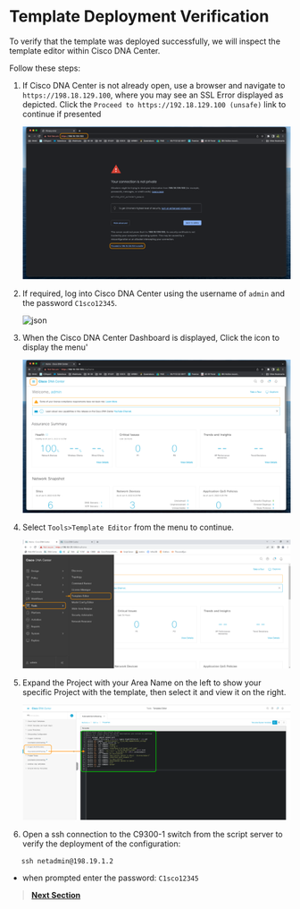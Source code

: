 # Template Deployment Verification

To verify that the template was deployed successfully, we will inspect the template editor within Cisco DNA Center.

Follow these steps:

1. If Cisco DNA Center is not already open, use a browser and navigate to `https://198.18.129.100`, where you may see an SSL Error displayed as depicted. Click the `Proceed to https://192.18.129.100 (unsafe)` link to continue if presented

   ![json](./images/DNAC-SSLERROR.png?raw=true "Import JSON")

2. If required, log into Cisco DNA Center using the username of `admin` and the password `C1sco12345`.

   ![json](./images/DNAC-Login.png?raw=true "Import JSON")

3. When the Cisco DNA Center Dashboard is displayed, Click the  icon to display the menu'

   ![json](./images/DNAC-Menu.png?raw=true "Import JSON")

4. Select `Tools>Template Editor` from the menu to continue.

   ![json](./images/DNAC-Menu-TemplateEditor.png?raw=true "Import JSON")

5. Expand the Project with your Area Name on the left to show your specific Project with the template, then select it and view it on the right.

   ![json](./images/DNAC-TemplateEditor-DeployTemplate-Verify.gif?raw=true "Import JSON")

6. Open a ssh connection to the C9300-1 switch from the script server to verify the deployment of the configuration:

```SHELL
   ssh netadmin@198.19.1.2
```

   - when prompted enter the password: `C1sco12345`

> [**Next Section**](./06-summary.md)